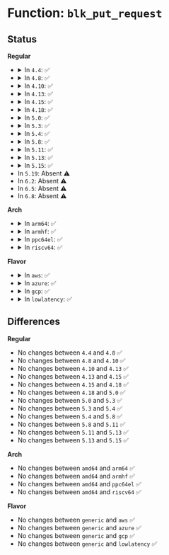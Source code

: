 # Function: <code>blk_put_request</code>

## Status
<b>Regular</b>
<ul>
<li>
<details>
<summary>In <code>4.4</code>: ✅</summary>

```c
void blk_put_request(struct request *req);
```

**Collision:** Unique Global

**Inline:** No

**Transformation:** False

**Instances:**

```
In block/blk-core.c (ffffffff813b6770)
Location: block/blk-core.c:1498
Inline: False
Direct callers:
  - block/blk-core.c:blk_make_request
  - block/scsi_ioctl.c:sg_io
  - block/scsi_ioctl.c:sg_scsi_ioctl
  - block/bsg.c:blk_complete_sgv4_hdr_rq
  - block/bsg.c:blk_complete_sgv4_hdr_rq
  - drivers/block/virtio_blk.c:virtblk_serial_show
  - drivers/scsi/scsi_lib.c:scsi_execute
  - drivers/scsi/sg.c:sg_finish_rem_req
  - drivers/cdrom/cdrom.c:mmc_ioctl_cdrom_read_audio
  - drivers/cdrom/cdrom.c:mmc_ioctl_cdrom_read_audio
  - drivers/cdrom/cdrom.c:mmc_ioctl_cdrom_read_audio
  - drivers/cdrom/cdrom.c:mmc_ioctl_cdrom_read_audio
```
**Symbols:**

```
ffffffff813b6770-ffffffff813b67ce: blk_put_request (STB_GLOBAL)
```
</details>
</li>
<li>
<details>
<summary>In <code>4.8</code>: ✅</summary>

```c
void blk_put_request(struct request *req);
```

**Collision:** Unique Global

**Inline:** No

**Transformation:** False

**Instances:**

```
In block/blk-core.c (ffffffff813fb5d0)
Location: block/blk-core.c:1458
Inline: False
Direct callers:
  - block/scsi_ioctl.c:sg_scsi_ioctl
  - block/scsi_ioctl.c:sg_io
  - block/bsg.c:blk_complete_sgv4_hdr_rq
  - block/bsg.c:blk_complete_sgv4_hdr_rq
  - drivers/block/virtio_blk.c:virtblk_serial_show
  - drivers/scsi/scsi_lib.c:scsi_execute
  - drivers/scsi/sg.c:sg_finish_rem_req
  - drivers/cdrom/cdrom.c:mmc_ioctl_cdrom_read_audio
  - drivers/cdrom/cdrom.c:mmc_ioctl_cdrom_read_audio
  - drivers/cdrom/cdrom.c:mmc_ioctl_cdrom_read_audio
  - drivers/cdrom/cdrom.c:mmc_ioctl_cdrom_read_audio
```
**Symbols:**

```
ffffffff813fb5d0-ffffffff813fb62e: blk_put_request (STB_GLOBAL)
```
</details>
</li>
<li>
<details>
<summary>In <code>4.10</code>: ✅</summary>

```c
void blk_put_request(struct request *req);
```

**Collision:** Unique Global

**Inline:** No

**Transformation:** False

**Instances:**

```
In block/blk-core.c (ffffffff814150c0)
Location: block/blk-core.c:1463
Inline: False
Direct callers:
  - block/scsi_ioctl.c:sg_scsi_ioctl
  - block/scsi_ioctl.c:sg_io
  - block/bsg.c:blk_complete_sgv4_hdr_rq
  - block/bsg.c:blk_complete_sgv4_hdr_rq
  - drivers/scsi/sg.c:sg_finish_rem_req
  - drivers/cdrom/cdrom.c:mmc_ioctl_cdrom_read_audio
  - drivers/cdrom/cdrom.c:mmc_ioctl_cdrom_read_audio
  - drivers/cdrom/cdrom.c:mmc_ioctl_cdrom_read_audio
  - drivers/cdrom/cdrom.c:mmc_ioctl_cdrom_read_audio
```
**Symbols:**

```
ffffffff814150c0-ffffffff8141511e: blk_put_request (STB_GLOBAL)
```
</details>
</li>
<li>
<details>
<summary>In <code>4.13</code>: ✅</summary>

```c
void blk_put_request(struct request *req);
```

**Collision:** Unique Global

**Inline:** No

**Transformation:** False

**Instances:**

```
In block/blk-core.c (ffffffff81423620)
Location: block/blk-core.c:1566
Inline: False
Direct callers:
  - block/scsi_ioctl.c:sg_scsi_ioctl
  - block/scsi_ioctl.c:sg_io
  - block/bsg.c:blk_complete_sgv4_hdr_rq
  - block/bsg.c:blk_complete_sgv4_hdr_rq
  - drivers/scsi/scsi_lib.c:scsi_execute
  - drivers/scsi/sg.c:sg_finish_rem_req
  - drivers/cdrom/cdrom.c:mmc_ioctl_cdrom_read_audio
  - drivers/cdrom/cdrom.c:mmc_ioctl_cdrom_read_audio
  - drivers/cdrom/cdrom.c:mmc_ioctl_cdrom_read_audio
  - drivers/cdrom/cdrom.c:mmc_ioctl_cdrom_read_audio
```
**Symbols:**

```
ffffffff81423620-ffffffff8142367b: blk_put_request (STB_GLOBAL)
```
</details>
</li>
<li>
<details>
<summary>In <code>4.15</code>: ✅</summary>

```c
void blk_put_request(struct request *req);
```

**Collision:** Unique Global

**Inline:** No

**Transformation:** False

**Instances:**

```
In block/blk-core.c (ffffffff8144f010)
Location: block/blk-core.c:1686
Inline: False
Direct callers:
  - block/scsi_ioctl.c:sg_scsi_ioctl
  - block/scsi_ioctl.c:sg_io
  - block/bsg.c:blk_complete_sgv4_hdr_rq
  - block/bsg.c:blk_complete_sgv4_hdr_rq
  - drivers/scsi/scsi_lib.c:scsi_execute
  - drivers/scsi/sg.c:sg_finish_rem_req
  - drivers/cdrom/cdrom.c:mmc_ioctl_cdrom_read_audio
  - drivers/cdrom/cdrom.c:mmc_ioctl_cdrom_read_audio
  - drivers/cdrom/cdrom.c:mmc_ioctl_cdrom_read_audio
  - drivers/cdrom/cdrom.c:mmc_ioctl_cdrom_read_audio
```
**Symbols:**

```
ffffffff8144f010-ffffffff8144f06b: blk_put_request (STB_GLOBAL)
```
</details>
</li>
<li>
<details>
<summary>In <code>4.18</code>: ✅</summary>

```c
void blk_put_request(struct request *req);
```

**Collision:** Unique Global

**Inline:** No

**Transformation:** False

**Instances:**

```
In block/blk-core.c (ffffffff81481bd0)
Location: block/blk-core.c:1783
Inline: False
Direct callers:
  - block/scsi_ioctl.c:sg_scsi_ioctl
  - block/scsi_ioctl.c:sg_io
  - block/bsg.c:blk_complete_sgv4_hdr_rq
  - block/bsg.c:blk_complete_sgv4_hdr_rq
  - drivers/scsi/scsi_lib.c:scsi_execute
  - drivers/scsi/sg.c:sg_finish_rem_req
  - drivers/cdrom/cdrom.c:mmc_ioctl_cdrom_read_audio
  - drivers/cdrom/cdrom.c:mmc_ioctl_cdrom_read_audio
  - drivers/cdrom/cdrom.c:mmc_ioctl_cdrom_read_audio
  - drivers/cdrom/cdrom.c:mmc_ioctl_cdrom_read_audio
```
**Symbols:**

```
ffffffff81481bd0-ffffffff81481c2d: blk_put_request (STB_GLOBAL)
```
</details>
</li>
<li>
<details>
<summary>In <code>5.0</code>: ✅</summary>

```c
void blk_put_request(struct request *req);
```

**Collision:** Unique Global

**Inline:** No

**Transformation:** False

**Instances:**

```
In block/blk-core.c (ffffffff8149cfc0)
Location: block/blk-core.c:591
Inline: False
Direct callers:
  - block/blk-merge.c:blk_attempt_req_merge
  - block/scsi_ioctl.c:sg_scsi_ioctl
  - block/scsi_ioctl.c:sg_io
  - block/bsg.c:bsg_ioctl
  - block/bsg.c:bsg_ioctl
  - block/bsg.c:bsg_ioctl
  - block/bsg.c:bsg_ioctl
  - drivers/scsi/scsi_error.c:eh_lock_door_done
  - drivers/scsi/scsi_lib.c:__scsi_execute
  - drivers/scsi/sg.c:sg_finish_rem_req
  - drivers/scsi/sg.c:sg_rq_end_io
  - drivers/cdrom/cdrom.c:mmc_ioctl_cdrom_read_audio
  - drivers/cdrom/cdrom.c:mmc_ioctl_cdrom_read_audio
  - drivers/cdrom/cdrom.c:mmc_ioctl_cdrom_read_audio
  - drivers/cdrom/cdrom.c:mmc_ioctl_cdrom_read_audio
```
**Symbols:**

```
ffffffff8149cfc0-ffffffff8149cfd0: blk_put_request (STB_GLOBAL)
```
</details>
</li>
<li>
<details>
<summary>In <code>5.3</code>: ✅</summary>

```c
void blk_put_request(struct request *req);
```

**Collision:** Unique Global

**Inline:** No

**Transformation:** False

**Instances:**

```
In block/blk-core.c (ffffffff814cb150)
Location: block/blk-core.c:589
Inline: False
Direct callers:
  - block/blk-merge.c:blk_attempt_req_merge
  - block/scsi_ioctl.c:sg_scsi_ioctl
  - block/scsi_ioctl.c:sg_io
  - block/bsg.c:bsg_sg_io
  - block/bsg.c:bsg_sg_io
  - block/bsg-lib.c:bsg_transport_free_rq
  - drivers/scsi/scsi_error.c:eh_lock_door_done
  - drivers/scsi/scsi_lib.c:__scsi_execute
  - drivers/scsi/sg.c:sg_finish_rem_req
  - drivers/scsi/sg.c:sg_rq_end_io
  - drivers/cdrom/cdrom.c:mmc_ioctl_cdrom_read_audio
  - drivers/cdrom/cdrom.c:mmc_ioctl_cdrom_read_audio
  - drivers/cdrom/cdrom.c:mmc_ioctl_cdrom_read_audio
  - drivers/cdrom/cdrom.c:mmc_ioctl_cdrom_read_audio
```
**Symbols:**

```
ffffffff814cb150-ffffffff814cb160: blk_put_request (STB_GLOBAL)
```
</details>
</li>
<li>
<details>
<summary>In <code>5.4</code>: ✅</summary>

```c
void blk_put_request(struct request *req);
```

**Collision:** Unique Global

**Inline:** No

**Transformation:** False

**Instances:**

```
In block/blk-core.c (ffffffff814e4340)
Location: block/blk-core.c:593
Inline: False
Direct callers:
  - block/blk-merge.c:blk_attempt_req_merge
  - block/scsi_ioctl.c:sg_scsi_ioctl
  - block/scsi_ioctl.c:sg_io
  - block/bsg.c:bsg_sg_io
  - block/bsg.c:bsg_sg_io
  - block/bsg-lib.c:bsg_transport_free_rq
  - drivers/scsi/scsi_error.c:eh_lock_door_done
  - drivers/scsi/scsi_lib.c:__scsi_execute
  - drivers/scsi/sg.c:sg_finish_rem_req
  - drivers/scsi/sg.c:sg_rq_end_io
  - drivers/cdrom/cdrom.c:mmc_ioctl_cdrom_read_audio
  - drivers/cdrom/cdrom.c:mmc_ioctl_cdrom_read_audio
  - drivers/cdrom/cdrom.c:mmc_ioctl_cdrom_read_audio
  - drivers/cdrom/cdrom.c:mmc_ioctl_cdrom_read_audio
```
**Symbols:**

```
ffffffff814e4340-ffffffff814e4350: blk_put_request (STB_GLOBAL)
```
</details>
</li>
<li>
<details>
<summary>In <code>5.8</code>: ✅</summary>

```c
void blk_put_request(struct request *req);
```

**Collision:** Unique Global

**Inline:** No

**Transformation:** False

**Instances:**

```
In block/blk-core.c (ffffffff81542a70)
Location: block/blk-core.c:635
Inline: False
Direct callers:
  - block/blk-merge.c:blk_attempt_req_merge
  - block/scsi_ioctl.c:sg_scsi_ioctl
  - block/scsi_ioctl.c:sg_io
  - block/bsg.c:bsg_sg_io
  - block/bsg.c:bsg_sg_io
  - block/bsg-lib.c:bsg_transport_free_rq
  - drivers/scsi/scsi_error.c:eh_lock_door_done
  - drivers/scsi/scsi_lib.c:__scsi_execute
  - drivers/scsi/sg.c:sg_finish_rem_req
  - drivers/scsi/sg.c:sg_rq_end_io
  - drivers/cdrom/cdrom.c:cdrom_read_cdda_bpc
  - drivers/cdrom/cdrom.c:cdrom_read_cdda_bpc
  - drivers/cdrom/cdrom.c:cdrom_read_cdda_bpc
  - drivers/cdrom/cdrom.c:cdrom_read_cdda_bpc
```
**Symbols:**

```
ffffffff81542a70-ffffffff81542a80: blk_put_request (STB_GLOBAL)
```
</details>
</li>
<li>
<details>
<summary>In <code>5.11</code>: ✅</summary>

```c
void blk_put_request(struct request *req);
```

**Collision:** Unique Global

**Inline:** No

**Transformation:** False

**Instances:**

```
In block/blk-core.c (ffffffff8155f3d0)
Location: block/blk-core.c:644
Inline: False
Direct callers:
  - block/blk-merge.c:blk_attempt_req_merge
  - block/scsi_ioctl.c:sg_scsi_ioctl
  - block/scsi_ioctl.c:sg_io
  - block/bsg.c:bsg_sg_io
  - block/bsg.c:bsg_sg_io
  - block/bsg-lib.c:bsg_transport_free_rq
  - drivers/scsi/scsi_error.c:eh_lock_door_done
  - drivers/scsi/scsi_lib.c:__scsi_execute
  - drivers/scsi/sg.c:sg_finish_rem_req
  - drivers/scsi/sg.c:sg_rq_end_io
  - drivers/cdrom/cdrom.c:cdrom_read_cdda_bpc
  - drivers/cdrom/cdrom.c:cdrom_read_cdda_bpc
  - drivers/cdrom/cdrom.c:cdrom_read_cdda_bpc
  - drivers/cdrom/cdrom.c:cdrom_read_cdda_bpc
```
**Symbols:**

```
ffffffff8155f3d0-ffffffff8155f3e0: blk_put_request (STB_GLOBAL)
```
</details>
</li>
<li>
<details>
<summary>In <code>5.13</code>: ✅</summary>

```c
void blk_put_request(struct request *req);
```

**Collision:** Unique Global

**Inline:** No

**Transformation:** False

**Instances:**

```
In block/blk-core.c (ffffffff81567c40)
Location: block/blk-core.c:645
Inline: False
Direct callers:
  - block/blk-merge.c:blk_attempt_req_merge
  - block/scsi_ioctl.c:sg_scsi_ioctl
  - block/scsi_ioctl.c:sg_io
  - block/bsg.c:bsg_sg_io
  - block/bsg.c:bsg_sg_io
  - block/bsg-lib.c:bsg_transport_free_rq
  - drivers/scsi/scsi_error.c:eh_lock_door_done
  - drivers/scsi/scsi_lib.c:__scsi_execute
  - drivers/scsi/sg.c:sg_finish_rem_req
  - drivers/scsi/sg.c:sg_rq_end_io
  - drivers/cdrom/cdrom.c:cdrom_read_cdda_bpc
  - drivers/cdrom/cdrom.c:cdrom_read_cdda_bpc
  - drivers/cdrom/cdrom.c:cdrom_read_cdda_bpc
  - drivers/cdrom/cdrom.c:cdrom_read_cdda_bpc
```
**Symbols:**

```
ffffffff81567c40-ffffffff81567c50: blk_put_request (STB_GLOBAL)
```
</details>
</li>
<li>
<details>
<summary>In <code>5.15</code>: ✅</summary>

```c
void blk_put_request(struct request *req);
```

**Collision:** Unique Global

**Inline:** No

**Transformation:** False

**Instances:**

```
In block/blk-core.c (ffffffff815cc270)
Location: block/blk-core.c:643
Inline: False
Direct callers:
  - block/bsg-lib.c:bsg_transport_sg_io_fn
  - block/bsg-lib.c:bsg_transport_sg_io_fn
  - drivers/scsi/scsi_ioctl.c:sg_scsi_ioctl
  - drivers/scsi/scsi_ioctl.c:sg_io
  - drivers/scsi/scsi_error.c:eh_lock_door_done
  - drivers/scsi/scsi_lib.c:__scsi_execute
  - drivers/scsi/scsi_bsg.c:scsi_bsg_sg_io_fn
  - drivers/scsi/sr.c:sr_read_cdda_bpc
  - drivers/scsi/sg.c:sg_finish_rem_req
  - drivers/scsi/sg.c:sg_rq_end_io
```
**Symbols:**

```
ffffffff815cc270-ffffffff815cc280: blk_put_request (STB_GLOBAL)
```
</details>
</li>
<li>
In <code>5.19</code>: Absent ⚠️
</li>
<li>
In <code>6.2</code>: Absent ⚠️
</li>
<li>
In <code>6.5</code>: Absent ⚠️
</li>
<li>
In <code>6.8</code>: Absent ⚠️
</li>
</ul>
<b>Arch</b>
<ul>
<li>
<details>
<summary>In <code>arm64</code>: ✅</summary>

```c
void blk_put_request(struct request *req);
```

**Collision:** Unique Global

**Inline:** No

**Transformation:** False

**Instances:**

```
In block/blk-core.c (ffff8000105e0578)
Location: block/blk-core.c:593
Inline: False
Direct callers:
  - block/blk-merge.c:blk_attempt_req_merge
  - block/scsi_ioctl.c:sg_scsi_ioctl
  - block/scsi_ioctl.c:sg_scsi_ioctl
  - block/scsi_ioctl.c:sg_io
  - block/bsg.c:bsg_sg_io
  - block/bsg.c:bsg_sg_io
  - block/bsg-lib.c:bsg_transport_free_rq
  - drivers/scsi/scsi_error.c:eh_lock_door_done
  - drivers/scsi/scsi_lib.c:__scsi_execute
  - drivers/scsi/sg.c:sg_finish_rem_req
  - drivers/scsi/sg.c:sg_rq_end_io
  - drivers/cdrom/cdrom.c:mmc_ioctl_cdrom_read_audio
  - drivers/cdrom/cdrom.c:mmc_ioctl_cdrom_read_audio
  - drivers/cdrom/cdrom.c:mmc_ioctl_cdrom_read_audio
  - drivers/cdrom/cdrom.c:mmc_ioctl_cdrom_read_audio
  - drivers/mmc/core/block.c:mmc_ext_csd_open
  - drivers/mmc/core/block.c:mmc_dbg_card_status_get
  - drivers/mmc/core/block.c:mmc_blk_ioctl_multi_cmd
  - drivers/mmc/core/block.c:mmc_blk_ioctl_cmd
```
**Symbols:**

```
ffff8000105e0578-ffff8000105e05a4: blk_put_request (STB_GLOBAL)
```
</details>
</li>
<li>
<details>
<summary>In <code>armhf</code>: ✅</summary>

```c
void blk_put_request(struct request *req);
```

**Collision:** Unique Global

**Inline:** No

**Transformation:** False

**Instances:**

```
In block/blk-core.c (c078e814)
Location: block/blk-core.c:593
Inline: False
Direct callers:
  - block/blk-merge.c:blk_attempt_req_merge
  - block/scsi_ioctl.c:sg_scsi_ioctl
  - block/scsi_ioctl.c:sg_io
  - block/bsg.c:bsg_sg_io
  - block/bsg.c:bsg_sg_io
  - block/bsg-lib.c:bsg_transport_free_rq
  - drivers/scsi/scsi_error.c:eh_lock_door_done
  - drivers/scsi/scsi_lib.c:__scsi_execute
  - drivers/scsi/sg.c:sg_finish_rem_req
  - drivers/scsi/sg.c:sg_rq_end_io
  - drivers/cdrom/cdrom.c:mmc_ioctl_cdrom_read_audio
  - drivers/cdrom/cdrom.c:mmc_ioctl_cdrom_read_audio
  - drivers/cdrom/cdrom.c:mmc_ioctl_cdrom_read_audio
  - drivers/cdrom/cdrom.c:mmc_ioctl_cdrom_read_audio
  - drivers/mmc/core/block.c:mmc_ext_csd_open
  - drivers/mmc/core/block.c:mmc_dbg_card_status_get
  - drivers/mmc/core/block.c:mmc_blk_ioctl_multi_cmd
  - drivers/mmc/core/block.c:mmc_blk_ioctl_cmd
```
**Symbols:**

```
c078e814-c078e830: blk_put_request (STB_GLOBAL)
```
</details>
</li>
<li>
<details>
<summary>In <code>ppc64el</code>: ✅</summary>

```c
void blk_put_request(struct request *req);
```

**Collision:** Unique Global

**Inline:** No

**Transformation:** False

**Instances:**

```
In block/blk-core.c (c000000000774830)
Location: block/blk-core.c:593
Inline: False
Direct callers:
  - block/blk-merge.c:blk_attempt_req_merge
  - block/scsi_ioctl.c:sg_scsi_ioctl
  - block/scsi_ioctl.c:sg_io
  - block/bsg.c:bsg_sg_io
  - block/bsg.c:bsg_sg_io
  - block/bsg-lib.c:bsg_transport_free_rq
  - drivers/scsi/scsi_error.c:eh_lock_door_done
  - drivers/scsi/scsi_lib.c:__scsi_execute
  - drivers/scsi/sg.c:sg_finish_rem_req
  - drivers/scsi/sg.c:sg_rq_end_io
  - drivers/cdrom/cdrom.c:mmc_ioctl_cdrom_read_audio
  - drivers/cdrom/cdrom.c:mmc_ioctl_cdrom_read_audio
  - drivers/cdrom/cdrom.c:mmc_ioctl_cdrom_read_audio
  - drivers/cdrom/cdrom.c:mmc_ioctl_cdrom_read_audio
```
**Symbols:**

```
c000000000774830-c000000000774864: blk_put_request (STB_GLOBAL)
```
</details>
</li>
<li>
<details>
<summary>In <code>riscv64</code>: ✅</summary>

```c
void blk_put_request(struct request *req);
```

**Collision:** Unique Global

**Inline:** No

**Transformation:** False

**Instances:**

```
In block/blk-core.c (ffffffe000423a66)
Location: block/blk-core.c:593
Inline: False
Direct callers:
  - block/blk-merge.c:blk_attempt_req_merge
  - block/scsi_ioctl.c:sg_scsi_ioctl
  - block/scsi_ioctl.c:sg_io
  - block/bsg.c:bsg_sg_io
  - block/bsg.c:bsg_sg_io
  - block/bsg-lib.c:bsg_transport_free_rq
  - drivers/scsi/scsi_error.c:eh_lock_door_done
  - drivers/scsi/scsi_lib.c:__scsi_execute
  - drivers/scsi/sg.c:sg_finish_rem_req
  - drivers/scsi/sg.c:sg_rq_end_io
  - drivers/cdrom/cdrom.c:mmc_ioctl_cdrom_read_audio
  - drivers/cdrom/cdrom.c:mmc_ioctl_cdrom_read_audio
  - drivers/cdrom/cdrom.c:mmc_ioctl_cdrom_read_audio
  - drivers/cdrom/cdrom.c:mmc_ioctl_cdrom_read_audio
  - drivers/mmc/core/block.c:mmc_ext_csd_open
  - drivers/mmc/core/block.c:mmc_dbg_card_status_get
  - drivers/mmc/core/block.c:mmc_blk_ioctl_multi_cmd
  - drivers/mmc/core/block.c:mmc_blk_ioctl_cmd
```
**Symbols:**

```
ffffffe000423a66-ffffffe000423a90: blk_put_request (STB_GLOBAL)
```
</details>
</li>
</ul>
<b>Flavor</b>
<ul>
<li>
<details>
<summary>In <code>aws</code>: ✅</summary>

```c
void blk_put_request(struct request *req);
```

**Collision:** Unique Global

**Inline:** No

**Transformation:** False

**Instances:**

```
In block/blk-core.c (ffffffff814dc920)
Location: block/blk-core.c:593
Inline: False
Direct callers:
  - block/blk-merge.c:blk_attempt_req_merge
  - block/scsi_ioctl.c:sg_scsi_ioctl
  - block/scsi_ioctl.c:sg_io
  - block/bsg.c:bsg_sg_io
  - block/bsg.c:bsg_sg_io
  - block/bsg-lib.c:bsg_transport_free_rq
  - drivers/scsi/scsi_error.c:eh_lock_door_done
  - drivers/scsi/scsi_lib.c:__scsi_execute
  - drivers/scsi/sg.c:sg_finish_rem_req
  - drivers/scsi/sg.c:sg_rq_end_io
  - drivers/cdrom/cdrom.c:mmc_ioctl_cdrom_read_audio
  - drivers/cdrom/cdrom.c:mmc_ioctl_cdrom_read_audio
  - drivers/cdrom/cdrom.c:mmc_ioctl_cdrom_read_audio
  - drivers/cdrom/cdrom.c:mmc_ioctl_cdrom_read_audio
```
**Symbols:**

```
ffffffff814dc920-ffffffff814dc930: blk_put_request (STB_GLOBAL)
```
</details>
</li>
<li>
<details>
<summary>In <code>azure</code>: ✅</summary>

```c
void blk_put_request(struct request *req);
```

**Collision:** Unique Global

**Inline:** No

**Transformation:** False

**Instances:**

```
In block/blk-core.c (ffffffff814cd2d0)
Location: block/blk-core.c:593
Inline: False
Direct callers:
  - block/blk-merge.c:blk_attempt_req_merge
  - block/scsi_ioctl.c:sg_scsi_ioctl
  - block/scsi_ioctl.c:sg_io
  - block/bsg.c:bsg_sg_io
  - block/bsg.c:bsg_sg_io
  - block/bsg-lib.c:bsg_transport_free_rq
  - drivers/scsi/scsi_error.c:eh_lock_door_done
  - drivers/scsi/scsi_lib.c:__scsi_execute
  - drivers/scsi/sg.c:sg_finish_rem_req
  - drivers/scsi/sg.c:sg_rq_end_io
  - drivers/cdrom/cdrom.c:mmc_ioctl_cdrom_read_audio
  - drivers/cdrom/cdrom.c:mmc_ioctl_cdrom_read_audio
  - drivers/cdrom/cdrom.c:mmc_ioctl_cdrom_read_audio
  - drivers/cdrom/cdrom.c:mmc_ioctl_cdrom_read_audio
```
**Symbols:**

```
ffffffff814cd2d0-ffffffff814cd2e0: blk_put_request (STB_GLOBAL)
```
</details>
</li>
<li>
<details>
<summary>In <code>gcp</code>: ✅</summary>

```c
void blk_put_request(struct request *req);
```

**Collision:** Unique Global

**Inline:** No

**Transformation:** False

**Instances:**

```
In block/blk-core.c (ffffffff814d89b0)
Location: block/blk-core.c:593
Inline: False
Direct callers:
  - block/blk-merge.c:blk_attempt_req_merge
  - block/scsi_ioctl.c:sg_scsi_ioctl
  - block/scsi_ioctl.c:sg_io
  - block/bsg.c:bsg_sg_io
  - block/bsg.c:bsg_sg_io
  - block/bsg-lib.c:bsg_transport_free_rq
  - drivers/scsi/scsi_error.c:eh_lock_door_done
  - drivers/scsi/scsi_lib.c:__scsi_execute
  - drivers/scsi/sg.c:sg_finish_rem_req
  - drivers/scsi/sg.c:sg_rq_end_io
  - drivers/cdrom/cdrom.c:mmc_ioctl_cdrom_read_audio
  - drivers/cdrom/cdrom.c:mmc_ioctl_cdrom_read_audio
  - drivers/cdrom/cdrom.c:mmc_ioctl_cdrom_read_audio
  - drivers/cdrom/cdrom.c:mmc_ioctl_cdrom_read_audio
```
**Symbols:**

```
ffffffff814d89b0-ffffffff814d89c0: blk_put_request (STB_GLOBAL)
```
</details>
</li>
<li>
<details>
<summary>In <code>lowlatency</code>: ✅</summary>

```c
void blk_put_request(struct request *req);
```

**Collision:** Unique Global

**Inline:** No

**Transformation:** False

**Instances:**

```
In block/blk-core.c (ffffffff814f15c0)
Location: block/blk-core.c:593
Inline: False
Direct callers:
  - block/blk-merge.c:blk_attempt_req_merge
  - block/scsi_ioctl.c:sg_scsi_ioctl
  - block/scsi_ioctl.c:sg_io
  - block/bsg.c:bsg_sg_io
  - block/bsg.c:bsg_sg_io
  - block/bsg-lib.c:bsg_transport_free_rq
  - drivers/scsi/scsi_error.c:eh_lock_door_done
  - drivers/scsi/scsi_lib.c:__scsi_execute
  - drivers/scsi/sg.c:sg_finish_rem_req
  - drivers/scsi/sg.c:sg_rq_end_io
  - drivers/cdrom/cdrom.c:mmc_ioctl_cdrom_read_audio
  - drivers/cdrom/cdrom.c:mmc_ioctl_cdrom_read_audio
  - drivers/cdrom/cdrom.c:mmc_ioctl_cdrom_read_audio
  - drivers/cdrom/cdrom.c:mmc_ioctl_cdrom_read_audio
```
**Symbols:**

```
ffffffff814f15c0-ffffffff814f15d0: blk_put_request (STB_GLOBAL)
```
</details>
</li>
</ul>

## Differences
<b>Regular</b>
<ul>
<li>
No changes between <code>4.4</code> and <code>4.8</code> ✅
</li>
<li>
No changes between <code>4.8</code> and <code>4.10</code> ✅
</li>
<li>
No changes between <code>4.10</code> and <code>4.13</code> ✅
</li>
<li>
No changes between <code>4.13</code> and <code>4.15</code> ✅
</li>
<li>
No changes between <code>4.15</code> and <code>4.18</code> ✅
</li>
<li>
No changes between <code>4.18</code> and <code>5.0</code> ✅
</li>
<li>
No changes between <code>5.0</code> and <code>5.3</code> ✅
</li>
<li>
No changes between <code>5.3</code> and <code>5.4</code> ✅
</li>
<li>
No changes between <code>5.4</code> and <code>5.8</code> ✅
</li>
<li>
No changes between <code>5.8</code> and <code>5.11</code> ✅
</li>
<li>
No changes between <code>5.11</code> and <code>5.13</code> ✅
</li>
<li>
No changes between <code>5.13</code> and <code>5.15</code> ✅
</li>
</ul>
<b>Arch</b>
<ul>
<li>
No changes between <code>amd64</code> and <code>arm64</code> ✅
</li>
<li>
No changes between <code>amd64</code> and <code>armhf</code> ✅
</li>
<li>
No changes between <code>amd64</code> and <code>ppc64el</code> ✅
</li>
<li>
No changes between <code>amd64</code> and <code>riscv64</code> ✅
</li>
</ul>
<b>Flavor</b>
<ul>
<li>
No changes between <code>generic</code> and <code>aws</code> ✅
</li>
<li>
No changes between <code>generic</code> and <code>azure</code> ✅
</li>
<li>
No changes between <code>generic</code> and <code>gcp</code> ✅
</li>
<li>
No changes between <code>generic</code> and <code>lowlatency</code> ✅
</li>
</ul>
